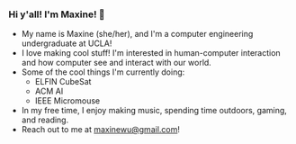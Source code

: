 ### Hi y'all! I'm Maxine! 👋

- My name is Maxine (she/her), and I'm a computer engineering undergraduate at UCLA!
- I love making cool stuff! I'm interested in human-computer interaction and how computer see and interact with our world. 
- Some of the cool things I'm currently doing: 
  - ELFIN CubeSat
  - ACM AI
  - IEEE Micromouse
- In my free time, I enjoy making music, spending time outdoors, gaming, and reading.
- Reach out to me at maxinewu@gmail.com!

